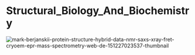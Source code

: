 # Structural_Biology_And_Biochemistry

![mark-berjanskii-protein-structure-hybrid-data-nmr-saxs-xray-fret-cryoem-epr-mass-spectrometry-web-de-151227023537-thumbnail](https://github.com/user-attachments/assets/9a445466-025b-4404-95c0-e40593b5a3ad)
